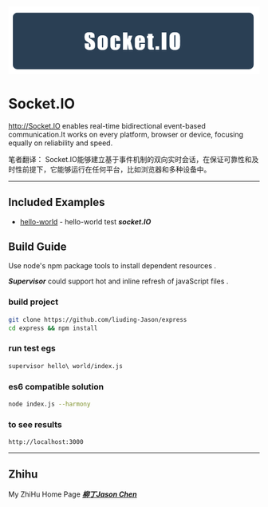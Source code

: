 
![logo](./img/title.png)
	
# Socket.IO
	
http://Socket.IO enables real-time bidirectional event-based communication.It works on every platform, browser or device, focusing equally on reliability and speed.

笔者翻译：
Socket.IO能够建立基于事件机制的双向实时会话，在保证可靠性和及时性前提下，它能够运行在任何平台，比如浏览器和多种设备中。

***

## Included Examples

 - [hello-world](hello-world) - hello-world test ***socket.IO*** 

## Build Guide 

Use node's npm package tools to install dependent resources .

***Supervisor*** could support hot and inline refresh of javaScript files .

### build project
```bash
git clone https://github.com/liuding-Jason/express
cd express && npm install
```
### run test egs
```bash
supervisor hello\ world/index.js 
```
### es6 compatible solution
```bash
node index.js --harmony
```
### to see results

	http://localhost:3000

***

## Zhihu

My ZhiHu Home Page ***[柳丁Jason Chen](https://www.zhihu.com/people/liu-ding-jasonchen)*** 
